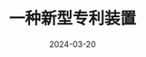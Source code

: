 ---
title: 一种新型专利装置
date: 2024-03-20
patent_number: CN123456789A
inventors: 张三, 李四, 王五
patent_type: 发明专利
status: 授权  # 可选值：受理、公开、授权
---